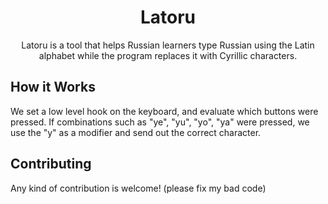 <h1 align=center>Latoru</h1>
<p align=center>Latoru is a tool that helps Russian learners type Russian using the Latin alphabet while the program replaces it with Cyrillic characters.</p>

## How it Works

We set a low level hook on the keyboard, and evaluate which buttons were 
pressed. If combinations such as "ye", "yu", "yo", "ya" were pressed, 
we use the "y" as a modifier and send out the correct character.

## Contributing

Any kind of contribution is welcome! (please fix my bad code)

